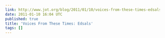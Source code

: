 ```yaml
---
link: http://www.jot.org/blog/2011/01/10/voices-from-these-times-edsals/
date: 2011-01-10 16:04 UTC
published: true
title: 'Voices From These Times: Edsals'
tags: []
---
```



